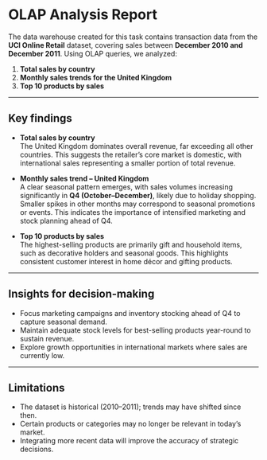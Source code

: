 # OLAP Analysis Report

The data warehouse created for this task contains transaction data from the **UCI Online Retail** dataset, covering sales between **December 2010 and December 2011**. Using OLAP queries, we analyzed:

1. **Total sales by country**  
2. **Monthly sales trends for the United Kingdom**  
3. **Top 10 products by sales**

---

## Key findings

- **Total sales by country**  
  The United Kingdom dominates overall revenue, far exceeding all other countries. This suggests the retailer’s core market is domestic, with international sales representing a smaller portion of total revenue.

- **Monthly sales trend – United Kingdom**  
  A clear seasonal pattern emerges, with sales volumes increasing significantly in **Q4 (October–December)**, likely due to holiday shopping. Smaller spikes in other months may correspond to seasonal promotions or events. This indicates the importance of intensified marketing and stock planning ahead of Q4.

- **Top 10 products by sales**  
  The highest-selling products are primarily gift and household items, such as decorative holders and seasonal goods. This highlights consistent customer interest in home décor and gifting products.

---

## Insights for decision-making

- Focus marketing campaigns and inventory stocking ahead of Q4 to capture seasonal demand.
- Maintain adequate stock levels for best-selling products year-round to sustain revenue.
- Explore growth opportunities in international markets where sales are currently low.

---

## Limitations

- The dataset is historical (2010–2011); trends may have shifted since then.
- Certain products or categories may no longer be relevant in today’s market.
- Integrating more recent data will improve the accuracy of strategic decisions.
